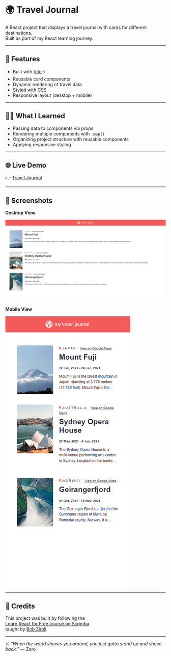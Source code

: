 # 🌍 Travel Journal

A React project that displays a travel journal with cards for different destinations.  
Built as part of my React learning journey.

---

## 🚀 Features
- Built with [Vite](https://vitejs.dev/) ⚡
- Reusable card components
- Dynamic rendering of travel data
- Styled with CSS
- Responsive layout (desktop + mobile)

---

## 🧑‍💻 What I Learned
- Passing data to components via props
- Rendering multiple components with `.map()`
- Organizing project structure with reusable components
- Applying responsive styling

---

## 🌐 Live Demo
👉 [Travel Journal](https://travel-journal-imissh3r.vercel.app/)

---

## 📸 Screenshots

**Desktop View**  

![Travel Journal - Desktop](./screenshots/desktop.png)

**Mobile View**  

![Travel Journal - Mobile](./screenshots/mobile.png)

---

## 🙏 Credits
This project was built by following the  
[Learn React for Free course on Scrimba](https://scrimba.com/learn-react-c0e)  
taught by [Bob Ziroll](https://scrimba.com/@bobziroll).  

---

⚔️ *“When the world shoves you around, you just gotta stand up and shove back.”* — Zoro
